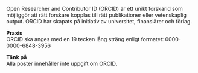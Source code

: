 
Open Researcher and Contributor ID (ORCID) är ett unikt forskarid som möjliggör att rätt forskare kopplas till rätt publikationer eller vetenskaplig output. ORCID har skapats på initiativ av universitet, finansiärer och förlag. 

**Praxis**  
ORCID ska anges med en 19 tecken lång sträng enligt formatet: 0000-0000-6848-3956

**Tänk på**  
Alla poster innehåller inte uppgift om ORCID.

